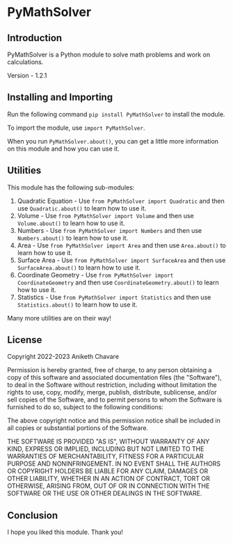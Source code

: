# PyMathSolver

## Introduction

PyMathSolver is a Python module to solve math problems and work on calculations.

Version - 1.2.1

## Installing and Importing

Run the following command `pip install PyMathSolver` to install the module.

To import the module, use `import PyMathSolver`.

When you run `PyMathSolver.about()`, you can get a little more information on this module and how you can use it.

## Utilities

This module has the following sub-modules:

1) Quadratic Equation - Use `from PyMathSolver import Quadratic` and then use `Quadratic.about()` to learn how to use it.
2) Volume - Use `from PyMathSolver import Volume` and then use `Volume.about()` to learn how to use it.
3) Numbers - Use `from PyMathSolver import Numbers` and then use `Numbers.about()` to learn how to use it.
4) Area - Use `from PyMathSolver import Area` and then use `Area.about()` to learn how to use it.
5) Surface Area - Use `from PyMathSolver import SurfaceArea` and then use `SurfaceArea.about()` to learn how to use it.
6) Coordinate Geometry - Use `from PyMathSolver import CoordinateGeometry` and then use `CoordinateGeometry.about()` to learn how to use it.
7) Statistics - Use `from PyMathSolver import Statistics` and then use `Statistics.about()` to learn how to use it.

Many more utilities are on their way!

## License

Copyright 2022-2023 Aniketh Chavare

Permission is hereby granted, free of charge, to any person obtaining a copy of this software
and associated documentation files (the "Software"), to deal in the Software without restriction,
including without limitation the rights to use, copy, modify, merge, publish, distribute,
sublicense, and/or sell copies of the Software, and to permit persons to whom the Software is
furnished to do so, subject to the following conditions:

The above copyright notice and this permission notice shall be included in all copies or
substantial portions of the Software.

THE SOFTWARE IS PROVIDED "AS IS", WITHOUT WARRANTY OF ANY KIND, EXPRESS OR IMPLIED, INCLUDING BUT
NOT LIMITED TO THE WARRANTIES OF MERCHANTABILITY, FITNESS FOR A PARTICULAR PURPOSE AND
NONINFRINGEMENT. IN NO EVENT SHALL THE AUTHORS OR COPYRIGHT HOLDERS BE LIABLE FOR ANY CLAIM,
DAMAGES OR OTHER LIABILITY, WHETHER IN AN ACTION OF CONTRACT, TORT OR OTHERWISE, ARISING FROM,
OUT OF OR IN CONNECTION WITH THE SOFTWARE OR THE USE OR OTHER DEALINGS IN THE SOFTWARE.

## Conclusion

I hope you liked this module. Thank you!